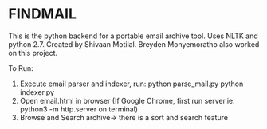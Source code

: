 # FINDMAIL

This is the python backend for a portable email archive tool. Uses NLTK and python 2.7. Created by Shivaan Motilal. Breyden Monyemoratho also worked on this project.

To Run:
1. Execute email parser and indexer, run:
    python parse_mail.py <path to mbox or maildir archive>
    python indexer.py
2. Open email.html in browser (If Google Chrome, first run server.ie. python3 -m http.server on terminal)
3. Browse and Search archive-> there is a sort and search feature

